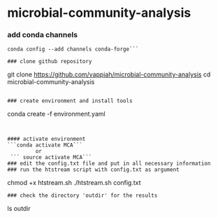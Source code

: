 # microbial-community-analysis

### add conda channels
```conda config --add channels bioconda
conda config --add channels conda-forge```

### clone github repository
```
git clone https://github.com/vappiah/microbial-community-analysis
cd microbial-community-analysis
```

### create environment and install tools
```
conda create -f environment.yaml
```


#### activate environment 
```conda activate MCA``` 
         or
 ``` source activate MCA```
### edit the config.txt file and put in all necessary information
### run the htstream script with config.txt as argument
```
chmod +x htstream.sh
./htstream.sh config.txt
```
### check the directory 'outdir' for the results
```
ls outdir
```
